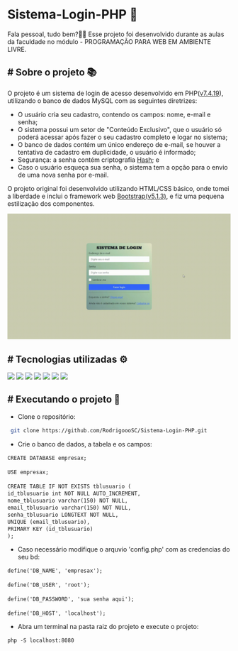 # Sistema-Login-PHP 🔐
Fala pessoal, tudo bem?🖖🏽 Esse projeto foi desenvolvido durante as aulas da faculdade no módulo - PROGRAMAÇÃO PARA WEB EM AMBIENTE LIVRE.

## # Sobre o projeto 📚

O projeto é um sistema de login de acesso desenvolvido em PHP(<a href="https://windows.php.net/download/">v7.4.19</a>), utilizando o banco de dados MySQL com as seguintes diretrizes:

- O usuário cria seu cadastro, contendo os campos: nome, e-mail e senha;
- O sistema possui um setor de "Conteúdo Exclusivo", que o usuário só poderá acessar após fazer o seu
cadastro completo e logar no sistema;
- O banco de dados contém um único endereço de e-mail, se houver a tentativa de cadastro em
duplicidade, o usuário é informado;
- Segurança: a senha contém criptografia <a href="https://www.php.net/manual/pt_BR/function.password-hash.php">Hash</a>; e
- Caso o usuário esqueça sua senha, o sistema tem a opção para o envio de uma nova senha por e-mail.

O projeto original foi desenvolvido utilizando HTML/CSS básico, onde tomei a liberdade e inclui o framework web <a href="https://getbootstrap.com/">Bootstrap(v5.1.3)</a>, e fiz uma pequena estilização dos componentes.

<div class="center">
  <img  src="assets/gif/sistema-login-php.gif" >
</div>
  
## # Tecnologias utilizadas ⚙
<div>
 <img src="https://img.shields.io/badge/HTML5-E34F26?style=for-the-badge&logo=html5&logoColor=white" />
 <img src="https://img.shields.io/badge/CSS-239120?&style=for-the-badge&logo=css3&logoColor=white" />
 <img src="https://img.shields.io/badge/JavaScript-F7DF1E?style=for-the-badge&logo=javascript&logoColor=black" />
 <img src="https://img.shields.io/badge/PHP-777BB4?style=for-the-badge&logo=php&logoColor=white" />
 <img src="https://img.shields.io/badge/Bootstrap-563D7C?style=for-the-badge&logo=bootstrap&logoColor=white" />   
 <img src="https://img.shields.io/badge/MySQL-00000F?style=for-the-badge&logo=mysql&logoColor=white" />
 <img src="https://img.shields.io/badge/Git-E34F26?style=for-the-badge&logo=git&logoColor=white" /> 
</div>
  
## # Executando o projeto 🚀
- Clone o repositório:
```bash
 git clone https://github.com/RodrigoooSC/Sistema-Login-PHP.git
```
- Crie o banco de dados, a tabela e os campos:
```
CREATE DATABASE empresax;

USE empresax;

CREATE TABLE IF NOT EXISTS tblusuario (
id_tblusuario int NOT NULL AUTO_INCREMENT,
nome_tblusuario varchar(150) NOT NULL,
email_tblusuario varchar(150) NOT NULL,
senha_tblusuario LONGTEXT NOT NULL,
UNIQUE (email_tblusuario),
PRIMARY KEY (id_tblusuario)
);
```
- Caso necessário modifique o arquvio 'config.php' com as credencias do seu bd:
```
define('DB_NAME', 'empresax');

define('DB_USER', 'root');

define('DB_PASSWORD', 'sua senha aqui');

define('DB_HOST', 'localhost');
```
- Abra um terminal na pasta raiz do projeto e execute o projeto:
```
php -S localhost:8080
```








